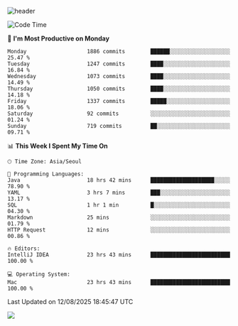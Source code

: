 ![header](https://capsule-render.vercel.app/api?type=Egg&color=timeAuto&height=300&section=header&text=PoPo&fontSize=90&animation=fadeIn)

  <!--START_SECTION:waka-->
![Code Time](http://img.shields.io/badge/Code%20Time-2%2C898%20hrs%2036%20mins-blue)

📅 **I'm Most Productive on Monday** 

```text
Monday                   1886 commits        ██████░░░░░░░░░░░░░░░░░░░   25.47 % 
Tuesday                  1247 commits        ████░░░░░░░░░░░░░░░░░░░░░   16.84 % 
Wednesday                1073 commits        ████░░░░░░░░░░░░░░░░░░░░░   14.49 % 
Thursday                 1050 commits        ████░░░░░░░░░░░░░░░░░░░░░   14.18 % 
Friday                   1337 commits        █████░░░░░░░░░░░░░░░░░░░░   18.06 % 
Saturday                 92 commits          ░░░░░░░░░░░░░░░░░░░░░░░░░   01.24 % 
Sunday                   719 commits         ██░░░░░░░░░░░░░░░░░░░░░░░   09.71 % 
```


📊 **This Week I Spent My Time On** 

```text
🕑︎ Time Zone: Asia/Seoul

💬 Programming Languages: 
Java                     18 hrs 42 mins      ████████████████████░░░░░   78.90 % 
YAML                     3 hrs 7 mins        ███░░░░░░░░░░░░░░░░░░░░░░   13.17 % 
SQL                      1 hr 1 min          █░░░░░░░░░░░░░░░░░░░░░░░░   04.30 % 
Markdown                 25 mins             ░░░░░░░░░░░░░░░░░░░░░░░░░   01.79 % 
HTTP Request             12 mins             ░░░░░░░░░░░░░░░░░░░░░░░░░   00.86 % 

🔥 Editors: 
IntelliJ IDEA            23 hrs 43 mins      █████████████████████████   100.00 % 

💻 Operating System: 
Mac                      23 hrs 43 mins      █████████████████████████   100.00 % 
```


 Last Updated on 12/08/2025 18:45:47 UTC
<!--END_SECTION:waka-->



<img src="https://capsule-render.vercel.app/api?type=Egg&color=timeAuto&height=300&section=footer&text=PoPo&fontSize=90&animation=fadeIn&reversal=true" />
